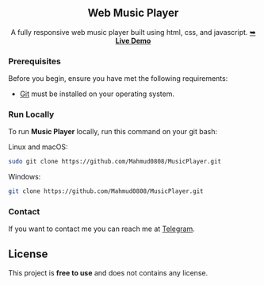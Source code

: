 <div align="center">
  <h2 align="center">Web Music Player</h2>
  A fully responsive web music player built using html, css, and javascript.
  <a href="https://mahmud0808.github.io/MusicPlayer/"><strong>➥ Live Demo</strong></a>
</div>

### Prerequisites

Before you begin, ensure you have met the following requirements:

* [Git](https://git-scm.com/downloads) must be installed on your operating system.

### Run Locally

To run **Music Player** locally, run this command on your git bash:

Linux and macOS:

```bash
sudo git clone https://github.com/Mahmud0808/MusicPlayer.git
```

Windows:

```bash
git clone https://github.com/Mahmud0808/MusicPlayer.git
```

### Contact

If you want to contact me you can reach me at [Telegram](https://t.me/DrDisagree).

## License

This project is **free to use** and does not contains any license.
